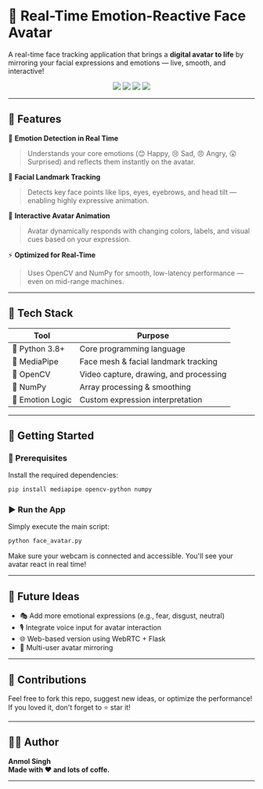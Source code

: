 # 👤 Real-Time Emotion-Reactive Face Avatar

A real-time face tracking application that brings a **digital avatar to life** by mirroring your facial expressions and emotions — live, smooth, and interactive!

<p align="center">
  <img src="https://img.shields.io/badge/Built%20with-Python-blue?style=flat&logo=python"/>
  <img src="https://img.shields.io/badge/OpenCV-Enabled-green?style=flat&logo=opencv"/>
  <img src="https://img.shields.io/badge/MediaPipe-Facial%20Tracking-red?style=flat"/>
  <img src="https://img.shields.io/badge/Real--Time-Yes-ff69b4"/>
</p>

---

## 🌟 Features

🎯 **Emotion Detection in Real Time**  
> Understands your core emotions (😊 Happy, 😢 Sad, 😠 Angry, 😲 Surprised) and reflects them instantly on the avatar.

🎥 **Facial Landmark Tracking**  
> Detects key face points like lips, eyes, eyebrows, and head tilt — enabling highly expressive animation.

🎨 **Interactive Avatar Animation**  
> Avatar dynamically responds with changing colors, labels, and visual cues based on your expression.

⚡ **Optimized for Real-Time**  
> Uses OpenCV and NumPy for smooth, low-latency performance — even on mid-range machines.

---

## 🧠 Tech Stack

| Tool         | Purpose                             |
|--------------|-------------------------------------|
| 🐍 Python 3.8+ | Core programming language           |
| 🧠 MediaPipe  | Face mesh & facial landmark tracking |
| 🎥 OpenCV     | Video capture, drawing, and processing |
| 🔢 NumPy      | Array processing & smoothing         |
| 🎯 Emotion Logic | Custom expression interpretation    |

---

## 🚀 Getting Started

### 🔧 Prerequisites

Install the required dependencies:

```bash
pip install mediapipe opencv-python numpy
```

### ▶️ Run the App

Simply execute the main script:

```bash
python face_avatar.py
```

Make sure your webcam is connected and accessible. You'll see your avatar react in real time!

---

## 🤖 Future Ideas

- 🎭 Add more emotional expressions (e.g., fear, disgust, neutral)
- 🎙️ Integrate voice input for avatar interaction
- 🌐 Web-based version using WebRTC + Flask
- 👥 Multi-user avatar mirroring

---

## 🙌 Contributions

Feel free to fork this repo, suggest new ideas, or optimize the performance!  
If you loved it, don't forget to ⭐ star it!

---

## 🧑‍💻 Author

**Anmol Singh**  
**Made with ❤️ and lots of coffe.**

---
